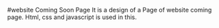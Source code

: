 #website Coming Soon Page
It is a design of a Page of website coming page. Html, css and javascript is used in this.
